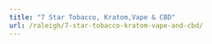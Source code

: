 ```yaml
---
title: "7 Star Tobacco, Kratom,Vape & CBD"
url: /raleigh/7-star-tobacco-kratom-vape-and-cbd/
---
```

